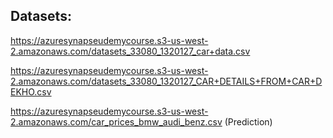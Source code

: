 ## Datasets:

https://azuresynapseudemycourse.s3-us-west-2.amazonaws.com/datasets_33080_1320127_car+data.csv

https://azuresynapseudemycourse.s3-us-west-2.amazonaws.com/datasets_33080_1320127_CAR+DETAILS+FROM+CAR+DEKHO.csv

https://azuresynapseudemycourse.s3-us-west-2.amazonaws.com/car_prices_bmw_audi_benz.csv (Prediction)
